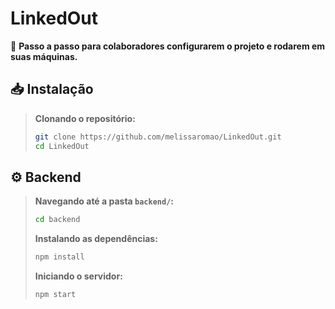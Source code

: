 # LinkedOut 
🤝 **Passo a passo para colaboradores configurarem o projeto e rodarem em suas máquinas.**

## 📥 Instalação
> **Clonando o repositório:**
> ```bash
> git clone https://github.com/melissaromao/LinkedOut.git
> cd LinkedOut

## ⚙️ Backend
> **Navegando até a pasta `backend/`:**
> ```bash
> cd backend 
>```
> **Instalando as dependências:**
> ```bash
> npm install
>```
> **Iniciando o servidor:**
> ```bash
> npm start
> ```